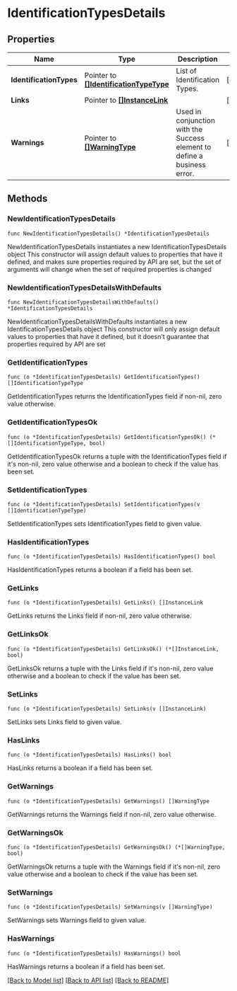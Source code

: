 # IdentificationTypesDetails

## Properties

Name | Type | Description | Notes
------------ | ------------- | ------------- | -------------
**IdentificationTypes** | Pointer to [**[]IdentificationTypeType**](IdentificationTypeType.md) | List of Identification Types. | [optional] 
**Links** | Pointer to [**[]InstanceLink**](InstanceLink.md) |  | [optional] 
**Warnings** | Pointer to [**[]WarningType**](WarningType.md) | Used in conjunction with the Success element to define a business error. | [optional] 

## Methods

### NewIdentificationTypesDetails

`func NewIdentificationTypesDetails() *IdentificationTypesDetails`

NewIdentificationTypesDetails instantiates a new IdentificationTypesDetails object
This constructor will assign default values to properties that have it defined,
and makes sure properties required by API are set, but the set of arguments
will change when the set of required properties is changed

### NewIdentificationTypesDetailsWithDefaults

`func NewIdentificationTypesDetailsWithDefaults() *IdentificationTypesDetails`

NewIdentificationTypesDetailsWithDefaults instantiates a new IdentificationTypesDetails object
This constructor will only assign default values to properties that have it defined,
but it doesn't guarantee that properties required by API are set

### GetIdentificationTypes

`func (o *IdentificationTypesDetails) GetIdentificationTypes() []IdentificationTypeType`

GetIdentificationTypes returns the IdentificationTypes field if non-nil, zero value otherwise.

### GetIdentificationTypesOk

`func (o *IdentificationTypesDetails) GetIdentificationTypesOk() (*[]IdentificationTypeType, bool)`

GetIdentificationTypesOk returns a tuple with the IdentificationTypes field if it's non-nil, zero value otherwise
and a boolean to check if the value has been set.

### SetIdentificationTypes

`func (o *IdentificationTypesDetails) SetIdentificationTypes(v []IdentificationTypeType)`

SetIdentificationTypes sets IdentificationTypes field to given value.

### HasIdentificationTypes

`func (o *IdentificationTypesDetails) HasIdentificationTypes() bool`

HasIdentificationTypes returns a boolean if a field has been set.

### GetLinks

`func (o *IdentificationTypesDetails) GetLinks() []InstanceLink`

GetLinks returns the Links field if non-nil, zero value otherwise.

### GetLinksOk

`func (o *IdentificationTypesDetails) GetLinksOk() (*[]InstanceLink, bool)`

GetLinksOk returns a tuple with the Links field if it's non-nil, zero value otherwise
and a boolean to check if the value has been set.

### SetLinks

`func (o *IdentificationTypesDetails) SetLinks(v []InstanceLink)`

SetLinks sets Links field to given value.

### HasLinks

`func (o *IdentificationTypesDetails) HasLinks() bool`

HasLinks returns a boolean if a field has been set.

### GetWarnings

`func (o *IdentificationTypesDetails) GetWarnings() []WarningType`

GetWarnings returns the Warnings field if non-nil, zero value otherwise.

### GetWarningsOk

`func (o *IdentificationTypesDetails) GetWarningsOk() (*[]WarningType, bool)`

GetWarningsOk returns a tuple with the Warnings field if it's non-nil, zero value otherwise
and a boolean to check if the value has been set.

### SetWarnings

`func (o *IdentificationTypesDetails) SetWarnings(v []WarningType)`

SetWarnings sets Warnings field to given value.

### HasWarnings

`func (o *IdentificationTypesDetails) HasWarnings() bool`

HasWarnings returns a boolean if a field has been set.


[[Back to Model list]](../README.md#documentation-for-models) [[Back to API list]](../README.md#documentation-for-api-endpoints) [[Back to README]](../README.md)


